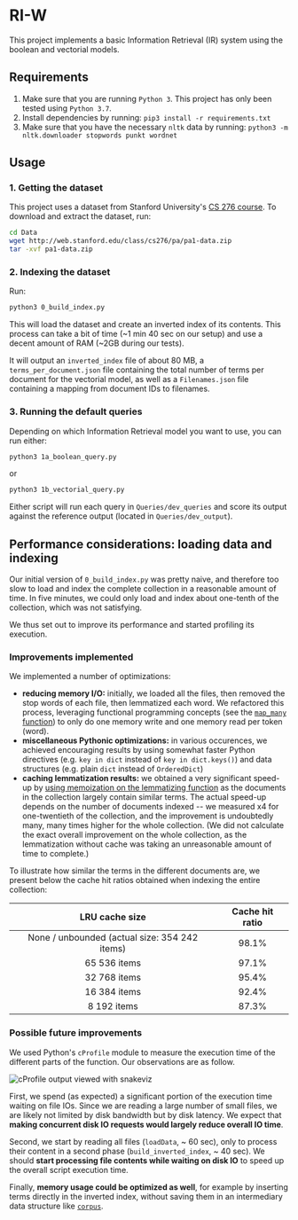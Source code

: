 # RI-W

This project implements a basic Information Retrieval (IR) system using the
boolean and vectorial models.

## Requirements

1. Make sure that you are running `Python 3`. This project has only been tested using `Python 3.7`.
2. Install dependencies by running: `pip3 install -r requirements.txt`
3. Make sure that you have the necessary `nltk` data by running: `python3 -m nltk.downloader stopwords punkt wordnet`

## Usage

### 1. Getting the dataset

This project uses a dataset from Stanford University's [CS 276
course](http://web.stanford.edu/class/cs276/). To download and extract the
dataset, run:

```sh
cd Data
wget http://web.stanford.edu/class/cs276/pa/pa1-data.zip
tar -xvf pa1-data.zip
```

### 2. Indexing the dataset

Run:

```sh
python3 0_build_index.py
```

This will load the dataset and create an inverted index of its contents. This
process can take a bit of time (~1 min 40 sec on our setup) and use a decent
amount of RAM (~2GB during our tests).

It will output an `inverted_index` file of about 80 MB, a `terms_per_document.json` file containing the total number of terms per document for the vectorial model, as well as a `Filenames.json` file containing a mapping from document IDs to filenames.

### 3. Running the default queries

Depending on which Information Retrieval model you want to use, you can run either:

```sh
python3 1a_boolean_query.py
```

or

```sh
python3 1b_vectorial_query.py
```

Either script will run each query in `Queries/dev_queries` and score its output against
the reference output (located in `Queries/dev_output`).

## Performance considerations: loading data and indexing

Our initial version of `0_build_index.py` was pretty naive, and therefore too slow to
load and index the complete collection in a reasonable amount of time. In five
minutes, we could only load and index about one-tenth of the collection, which
was not satisfying.

We thus set out to improve its performance and started profiling its execution.

### Improvements implemented

We implemented a number of optimizations:

- **reducing memory I/O:** initially, we loaded all the files, then removed the
  stop words of each file, then lemmatized each word. We refactored this
  process, leveraging functional programming concepts (see the [`map_many`
  function](https://github.com/hugo-sv/riw/blob/b22301b45145f2ef23191d65042560f2de266a39/Build.py#L22-L27))
  to only do one memory write and one memory read per token (word).
- **miscellaneous Pythonic optimizations:** in various occurences, we achieved
  encouraging results by using somewhat faster Python directives (e.g. `key in dict` instead of `key in dict.keys()`) and data structures (e.g. plain `dict`
  instead of `OrderedDict`)
- **caching lemmatization results:** we obtained a very significant speed-up by
  [using memoization on the lemmatizing
  function](https://github.com/hugo-sv/riw/blob/b22301b45145f2ef23191d65042560f2de266a39/Build.py#L78)
  as the documents in the collection largely contain similar terms. The actual
  speed-up depends on the number of documents indexed -- we measured x4 for
  one-twentieth of the collection, and the improvement is undoubtedly many, many
  times higher for the whole collection. (We did not calculate the exact overall
  improvement on the whole collection, as the lemmatization without cache was
  taking an unreasonable amount of time to complete.)

To illustrate how similar the terms in the different documents are, we present
below the cache hit ratios obtained when indexing the entire collection:

|                LRU cache size                 | Cache hit ratio |
| :-------------------------------------------: | :-------------: |
| None / unbounded (actual size: 354 242 items) |      98.1%      |
|                 65 536 items                  |      97.1%      |
|                 32 768 items                  |      95.4%      |
|                 16 384 items                  |      92.4%      |
|                  8 192 items                  |      87.3%      |

### Possible future improvements

We used Python's `cProfile` module to measure the execution time of the
different parts of the function. Our observations are as follow.

![cProfile output viewed with snakeviz](https://user-images.githubusercontent.com/8351433/79143264-3766db00-7dbd-11ea-87c8-71937f861eab.png)

First, we spend (as expected) a significant portion of the execution time
waiting on file IOs. Since we are reading a large number of small files, we are
likely not limited by disk bandwidth but by disk latency. We expect that
**making concurrent disk IO requests would largely reduce overall IO time**.

Second, we start by reading all files (`loadData`, ~ 60 sec), only to process
their content in a second phase (`build_inverted_index`, ~ 40 sec). We should
**start processing file contents while waiting on disk IO** to speed up the
overall script execution time.

Finally, **memory usage could be optimized as well**, for example by inserting terms
directly in the inverted index, without saving them in an intermediary data
structure like
[`corpus`](https://github.com/hugo-sv/riw/blob/b22301b45145f2ef23191d65042560f2de266a39/Build.py#L42).
